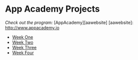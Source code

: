 # App Academy Projects

_Check out the program:_ [AppAcademy][aawebsite]
[aawebsite]: http://www.appacademy.io

+ [Week One][w1]
+ [Week Two][w2]
+ [Week Three][w3]
+ [Week Four][w4]

[w1]: ./W1/README.md
[w2]: ./W2/README.md
[w3]: ./W3/README.md
[w4]: ./W4/README.md
